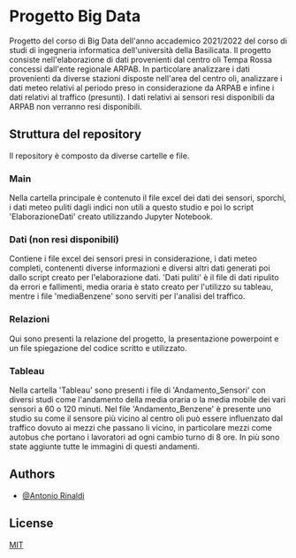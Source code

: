 
# Progetto Big Data

Progetto del corso di Big Data dell'anno accademico 2021/2022 del corso di studi di ingegneria informatica dell'università della Basilicata.
Il progetto consiste nell'elaborazione di dati provenienti dal centro oli Tempa Rossa concessi dall'ente regionale ARPAB. In particolare analizzare i dati provenienti da diverse stazioni disposte nell'area del centro oli, analizzare i dati meteo relativi al periodo preso in considerazione da ARPAB e infine i dati relativi al traffico (presunti). I dati relativi ai sensori resi disponibili da ARPAB non verranno resi disponibili.

## Struttura del repository
Il repository è composto da diverse cartelle e file.
### Main
Nella cartella principale è contenuto il file excel dei dati dei sensori, sporchi, i dati meteo puliti dagli indici non utili a questo studio e poi lo script 'ElaborazioneDati' creato utilizzando Jupyter Notebook.
### Dati (non resi disponibili)
Contiene i file excel dei sensori presi in considerazione, i dati meteo completi, contenenti diverse informazioni e diversi altri dati generati poi dallo script creato per l'elaborazione dati. 'Dati puliti' è il file di dati ripulito da errori e fallimenti, media oraria è stato creato per l'utilizzo su tableau, mentre i file 'mediaBenzene' sono serviti per l'analisi del traffico. 
### Relazioni
Qui sono presenti la relazione del progetto, la presentazione powerpoint e un file spiegazione del codice scritto e utilizzato.
### Tableau
Nella cartella 'Tableau' sono presenti i file di 'Andamento_Sensori' con diversi studi come l'andamento della media oraria o la media mobile dei vari sensori a 60 o 120 minuti. Nel file 'Andamento_Benzene' è presente uno studio su come il sensore più vicino al centro oli può essere influenzato dal traffico dovuto ai mezzi che passano li vicino, in particolare mezzi come autobus che portano i lavoratori ad ogni cambio turno di 8 ore. In più sono state aggiunte tutte le immagini di questi andamenti.

## Authors

- [@Antonio Rinaldi](https://github.com/CH4nt014)


## License

[MIT](https://choosealicense.com/licenses/mit/)

